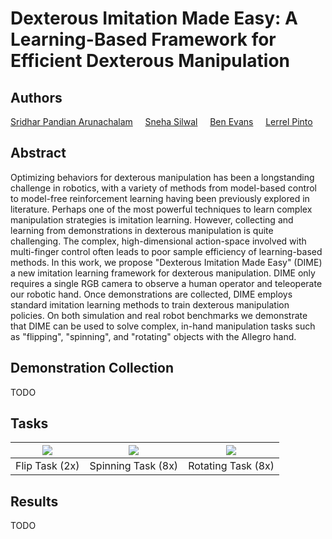 # Dexterous Imitation Made Easy: A Learning-Based Framework for Efficient Dexterous Manipulation

## Authors
[Sridhar Pandian Arunachalam](https://www.linkedin.com/in/sridhar-pandian/) &nbsp; &nbsp; [Sneha Silwal](http://ssilwal.com/) &nbsp; &nbsp; [Ben Evans](https://bennevans.github.io/) &nbsp; &nbsp; [Lerrel Pinto](https://www.lerrelpinto.com/)

## Abstract
Optimizing behaviors for dexterous manipulation has been a longstanding challenge in robotics, with a variety of methods from model-based control to model-free reinforcement learning having been previously explored in literature. Perhaps one of the most powerful techniques to learn complex manipulation strategies is imitation learning. However, collecting and learning from demonstrations in dexterous manipulation is quite challenging. The complex, high-dimensional action-space involved with multi-finger control often leads to poor sample efficiency of learning-based methods. In this work, we propose "Dexterous Imitation Made Easy" (DIME) a new imitation learning framework for dexterous manipulation. DIME only requires a single RGB camera to observe a human operator and teleoperate our robotic hand. Once demonstrations are collected, DIME employs standard imitation learning methods to train dexterous manipulation policies. On both simulation and real robot benchmarks we demonstrate that DIME can be used to solve complex, in-hand manipulation tasks such as "flipping", "spinning", and "rotating" objects with the Allegro hand.

## Demonstration Collection
TODO

## Tasks

| ![](figs/flip-2x.gif) | ![](figs/fidget-8x.gif) | ![](figs/block-8x.gif) |
| :-------------------------:| :-------------------------:| :-------------------------:|
| Flip Task (2x) | Spinning Task (8x) | Rotating Task (8x) |

## Results
TODO